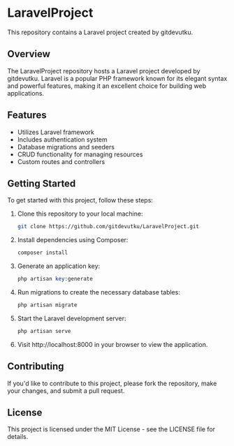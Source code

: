 # LaravelProject

This repository contains a Laravel project created by gitdevutku.

## Overview

The LaravelProject repository hosts a Laravel project developed by gitdevutku. Laravel is a popular PHP framework known for its elegant syntax and powerful features, making it an excellent choice for building web applications.

## Features

- Utilizes Laravel framework
- Includes authentication system
- Database migrations and seeders
- CRUD functionality for managing resources
- Custom routes and controllers

## Getting Started

To get started with this project, follow these steps:

1. Clone this repository to your local machine:
   ```bash
   git clone https://github.com/gitdevutku/LaravelProject.git
    ```
2. Install dependencies using Composer:
   ```bash
   composer install
   ```
3. Generate an application key:
    ```php
    php artisan key:generate
    ```
4. Run migrations to create the necessary database tables:
   ```php
   php artisan migrate
   ```
5. Start the Laravel development server:
   ```php
   php artisan serve
   ```
6. Visit http://localhost:8000 in your browser to view the application.
   
## Contributing
If you'd like to contribute to this project, please fork the repository, make your changes, and submit a pull request.

## License
This project is licensed under the MIT License - see the LICENSE file for details.
